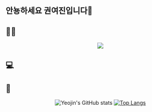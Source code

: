## 안뇽하세요 권여진입니다👋

<!--
**Kwonyeojiny/Kwonyeojiny** is a ✨ _special_ ✨ repository because its `README.md` (this file) appears on your GitHub profile.

Here are some ideas to get you started:

- 🔭 I’m currently working on ...
- 🌱 I’m currently learning ...
- 👯 I’m looking to collaborate on ...
- 🤔 I’m looking for help with ...
- 💬 Ask me about ...
- 📫 How to reach me: ...
- 😄 Pronouns: ...
- ⚡ Fun fact: ...
-->

## 🏃‍♀️
<div align="center">
  <img style="aline-center" src="https://render.gitanimals.org/farms/{Kwonyeojiny}"/>
</div>

## 💻

## 🔔
<div align="center">
  
![Yeojin's GitHub stats](https://github-readme-stats.vercel.app/api?username=Kwonyeojiny&show_icons=true&theme=graywhite)
[![Top Langs](https://github-readme-stats.vercel.app/api/top-langs/?username=Kwonyeojiny&layout=compact)](https://github.com/anuraghazra/github-readme-stats)
</div>
